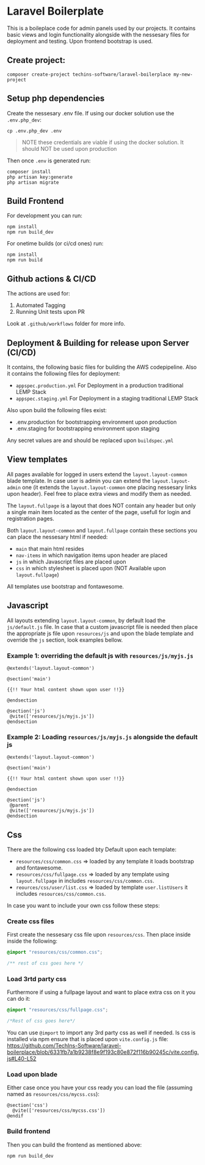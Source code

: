 # Laravel Boilerplate

This is a boileplace code for admin panels used by our projects. 
It contains basic views and login functionality alongside with the nessesary files for deployment and testing.
Upon frontend bootstrap is used.

## Create project:

```
composer create-project techins-software/laravel-boilerplace my-new-project
```

## Setup php dependencies

Create the nessesary .env file. If using our docker solution use the `.env.php_dev`:

```
cp .env.php_dev .env
```

> NOTE these credentials are viable if using the docker solution. It should NOT be used upon production

Then once `.env` is generated run:

```shell
composer install
php artisan key:generate
php artisan migrate
```

## Build Frontend

For development you can run:
```shell
npm install
npm run build_dev
```

For onetime builds (or ci/cd ones) run:

```shell
npm install
npm run build
```

## Github actions & CI/CD
The actions are used for:

1. Automated Tagging
2. Running Unit tests upon PR

Look at `.github/workflows` folder for more info.

## Deployment & Building for release upon Server (CI/CD)

It contains, the following basic files for building the AWS codepipeline. Also it contains the following files for deployment:

* `appspec.production.yml` For Deployment in a production traditional LEMP Stack
* `appspec.staging.yml` For Deployment in a staging traditional LEMP Stack

Also upon build the following files exist:

* .env.production for bootstrapping environment upon production
* .env.staging for bootstrapping environment upon staging

Any secret values are and should be replaced upon `buildspec.yml`

## View templates

All pages available for logged in users extend the `layout.layout-common` blade template. In case user is admin you can extend the `layout.layout-admin` one (it extends the `layout.layout-common` one placing nessesary links upon header).
Feel free to place extra views and modify them as needed. 

The `layout.fullpage` is a layout that does NOT contain any header but only a single main item located as the center of the page, usefull for login and registration pages.

Both `layout.layout-common` and `layout.fullpage` contain these sections you can place the nessesary html if needed:

* `main` that main html resides
* `nav-items` in which navigation items upon header are placed
* `js` in which Javascript files are placed upon
* `css` in which stylesheet is placed upon (NOT Available upon `layout.fullpage`)

All templates use bootstrap and fontawesome.

## Javascript
All layouts extending `layout.layout-common`, by default load the `js/default.js` file. 
In case that a custom javascript file is needed then place the appropriate js file upon `resources/js` and upon the blade template and override the `js` section, look examples bellow.

### Example 1: overriding the default js with `resources/js/myjs.js`
```blade
@extends('layout.layout-common')

@section('main')

{{!! Your html content shown upon user !!}}

@endsection

@section('js')
 @vite(['resources/js/myjs.js'])
@endsection

```

### Example 2: Loading `resources/js/myjs.js` alongside the default js
```blade
@extends('layout.layout-common')

@section('main')

{{!! Your html content shown upon user !!}}

@endsection

@section('js')
 @parent
 @vite(['resources/js/myjs.js'])
@endsection

```

## Css
There are the following css loaded bty Default upon each template:

* `resources/css/common.css` => loaded by any template it loads bootstrap and fontawesome.
* `resources/css/fullpage.css` => loaded by any template using `layout.fullpage` in includes `resources/css/common.css`.
* `reources/css/user/list.css` => loaded by template `user.listUsers` it includes `resources/css/common.css`.

In case you want to include your own css follow these steps:

### Create css files  
First create the nessesary css file upon `resources/css`. 
Then place inside inside the following:
```css
@import "resources/css/common.css";

/** rest of css goes here */

```
### Load 3rtd party css
Furthermore if using a fullpage layout and want to place extra css on it you can do it:

```css
@import "resources/css/fullpage.css";

/*Rest of css goes here*/
```

You can use `@import` to import any 3rd party css as well if needed. Is css is installed via npm ensure that is placed upon `vite.config.js` file:
https://github.com/TechIns-Software/laravel-boilerplace/blob/6331fb7a1b9238f8e9f193c80e872f116b90245c/vite.config.js#L40-L52

### Load upon blade
Either case once you have your css ready you can load the file (assuming named as `resources/css/mycss.css`):

```blade
@section('css')
  @vite(['resources/css/mycss.css'])
@endif
```
### Build frontend

Then you can build the frontend as mentioned above:

```shell
npm run build_dev
```
